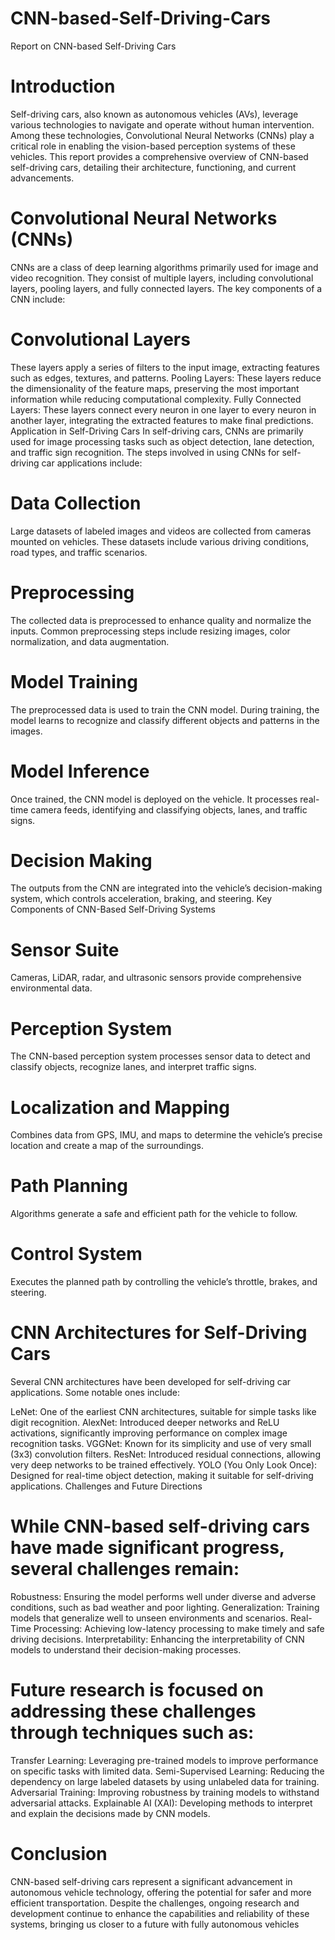 # CNN-based-Self-Driving-Cars
Report on CNN-based Self-Driving Cars
# Introduction
Self-driving cars, also known as autonomous vehicles (AVs), leverage various technologies to navigate and operate without human intervention. Among these technologies, Convolutional Neural Networks (CNNs) play a critical role in enabling the vision-based perception systems of these vehicles. This report provides a comprehensive overview of CNN-based self-driving cars, detailing their architecture, functioning, and current advancements.

# Convolutional Neural Networks (CNNs)
CNNs are a class of deep learning algorithms primarily used for image and video recognition. They consist of multiple layers, including convolutional layers, pooling layers, and fully connected layers. The key components of a CNN include:

# Convolutional Layers 
These layers apply a series of filters to the input image, extracting features such as edges, textures, and patterns.
Pooling Layers: These layers reduce the dimensionality of the feature maps, preserving the most important information while reducing computational complexity.
Fully Connected Layers: These layers connect every neuron in one layer to every neuron in another layer, integrating the extracted features to make final predictions.
Application in Self-Driving Cars
In self-driving cars, CNNs are primarily used for image processing tasks such as object detection, lane detection, and traffic sign recognition. The steps involved in using CNNs for self-driving car applications include:

# Data Collection
Large datasets of labeled images and videos are collected from cameras mounted on vehicles. These datasets include various driving conditions, road types, and traffic scenarios.
# Preprocessing 
The collected data is preprocessed to enhance quality and normalize the inputs. Common preprocessing steps include resizing images, color normalization, and data augmentation.
# Model Training
The preprocessed data is used to train the CNN model. During training, the model learns to recognize and classify different objects and patterns in the images.
# Model Inference
Once trained, the CNN model is deployed on the vehicle. It processes real-time camera feeds, identifying and classifying objects, lanes, and traffic signs.
# Decision Making
The outputs from the CNN are integrated into the vehicle’s decision-making system, which controls acceleration, braking, and steering.
Key Components of CNN-Based Self-Driving Systems
# Sensor Suite
Cameras, LiDAR, radar, and ultrasonic sensors provide comprehensive environmental data.
# Perception System
The CNN-based perception system processes sensor data to detect and classify objects, recognize lanes, and interpret traffic signs.
# Localization and Mapping
Combines data from GPS, IMU, and maps to determine the vehicle’s precise location and create a map of the surroundings.
# Path Planning
Algorithms generate a safe and efficient path for the vehicle to follow.
# Control System
Executes the planned path by controlling the vehicle’s throttle, brakes, and steering.
# CNN Architectures for Self-Driving Cars
Several CNN architectures have been developed for self-driving car applications. Some notable ones include:

LeNet: One of the earliest CNN architectures, suitable for simple tasks like digit recognition.
AlexNet: Introduced deeper networks and ReLU activations, significantly improving performance on complex image recognition tasks.
VGGNet: Known for its simplicity and use of very small (3x3) convolution filters.
ResNet: Introduced residual connections, allowing very deep networks to be trained effectively.
YOLO (You Only Look Once): Designed for real-time object detection, making it suitable for self-driving applications.
Challenges and Future Directions
# While CNN-based self-driving cars have made significant progress, several challenges remain:

Robustness: Ensuring the model performs well under diverse and adverse conditions, such as bad weather and poor lighting.
Generalization: Training models that generalize well to unseen environments and scenarios.
Real-Time Processing: Achieving low-latency processing to make timely and safe driving decisions.
Interpretability: Enhancing the interpretability of CNN models to understand their decision-making processes.
# Future research is focused on addressing these challenges through techniques such as:

Transfer Learning: Leveraging pre-trained models to improve performance on specific tasks with limited data.
Semi-Supervised Learning: Reducing the dependency on large labeled datasets by using unlabeled data for training.
Adversarial Training: Improving robustness by training models to withstand adversarial attacks.
Explainable AI (XAI): Developing methods to interpret and explain the decisions made by CNN models.
# Conclusion
CNN-based self-driving cars represent a significant advancement in autonomous vehicle technology, offering the potential for safer and more efficient transportation. Despite the challenges, ongoing research and development continue to enhance the capabilities and reliability of these systems, bringing us closer to a future with fully autonomous vehicles
